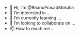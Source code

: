 - 👋 Hi, I’m @BhanuPrasadMokalla
- 👀 I’m interested in ...
- 🌱 I’m currently learning ...
- 💞️ I’m looking to collaborate on ...
- 📫 How to reach me ...

<!---
BhanuPrasadMokalla/BhanuPrasadMokalla is a ✨ special ✨ repository because its `README.md` (this file) appears on your GitHub profile.
You can click the Preview link to take a look at your changes.
--->
